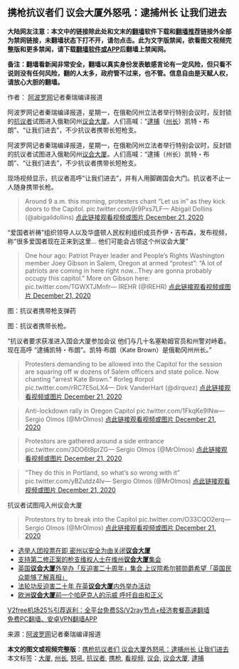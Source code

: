  <h2>携枪抗议者们 议会大厦外怒吼：逮捕州长 让我们进去</h2> <p class="notice"><b>大陆网友注意：本文中的链接除此处和文末的<a href="https://github.com/bannedbook/fanqiang" >翻墙</a>软件下载和<a href="https://github.com/killgcd/justmysocks/blob/master/README.md">翻墙推荐</a>链接外全部为禁网链接，未翻墙状态下打不开，请勿点击。此为文字版禁闻，欲看图文视频完整版和更多禁闻，请下载<a href="https://github.com/bannedbook/fanqiang">翻墙软件或APP</a>后翻墙上禁闻网。</p><p>备注：翻墙看新闻非常安全，翻墙以真实身份发表敏感言论有一定风险，但只看不说则没有任何风险，翻的人太多，政府管不过来，也不管。信息自由是天赋人权，请放心大胆的翻墙。</b></p>  <div class="entry"> <p>作者： <span class='wp_keywordlink_affiliate'><a href="https://www.aboluowang.com/" title="阿波罗网" target="_blank">阿波罗网</a></span>记者秦瑞编译报道</p> <p id="summary">阿波罗网记者秦瑞编译报道，星期一，在俄勒冈州立法者举行特别会议时，反封锁的<a href="https://www.bannedbook.org/bnews/tag/%E6%8A%97%E8%AE%AE%E8%80%85/" class="st_tag internal_tag" rel="tag" title="标签 抗议者 下的日志">抗议者</a>试图进入俄勒冈州<a href="https://www.bannedbook.org/bnews/tag/%E8%AE%AE%E4%BC%9A/" class="st_tag internal_tag" rel="tag" title="标签 议会 下的日志">议会</a><a href="https://www.bannedbook.org/bnews/tag/%E5%A4%A7%E5%8E%A6/" class="st_tag internal_tag" rel="tag" title="标签 大厦 下的日志">大厦</a>。人们高喊：“<a href="https://www.bannedbook.org/bnews/tag/%E9%80%AE%E6%8D%95/" class="st_tag internal_tag" rel="tag" title="标签 逮捕 下的日志">逮捕</a>（<a href="https://www.bannedbook.org/bnews/tag/%E5%B7%9E%E9%95%BF/" class="st_tag internal_tag" rel="tag" title="标签 州长 下的日志">州长</a>）凯特・布朗”、“让我们进去”，不少抗议者携带长短枪支。</p> <p>阿波罗网记者秦瑞编译报道，星期一，在俄勒冈州立法者举行特别会议时，反封锁的抗议者试图进入俄勒冈州<a href="https://www.bannedbook.org/bnews/tag/%E8%AE%AE%E4%BC%9A%E5%A4%A7%E5%8E%A6/" class="st_tag internal_tag" rel="tag" title="标签 议会大厦 下的日志">议会大厦</a>。人们高喊：“逮捕（州长）凯特・布朗”、“让我们进去”，不少抗议者携带长短枪支。</p> <p>现场视频显示，抗议者高呼&#8221;让我们进去&#8221;，并有人用脚踢国会大门。抗议者不止一人随身携带长枪。</p>  <blockquote><p>Around 9 a.m. this morning, protesters chant “Let us in” as they kick doors to the Capitol. pic.twitter.com/jlr9Pxs7LF— Abigail Dollins (@abigaildollins) <a href="https://twitter.com/abigaildollins/status/1341106519526363138?ref_src=twsrc%5Etfw">点此链接观看视频或图片 December 21, 2020</a></p></blockquote> <p>“爱国者祈祷”组织领导人以及华盛顿人民权利组织成员乔伊・吉布森，发布视频，称&#8221;很多爱国者现在正来到这里&#8230; 他们可能会占领这个州议会大厦&#8221; &nbsp;</p> <blockquote><p>One hour ago: Patriot Prayer leader and People&#8217;s Rights Washington member Joey Gibson in Salem, Oregon at armed &#8220;protest&#8221;: &#8220;A lot of patriots are coming in here right now&#8230;They are gonna probably occupy this capitol.&#8221; More on Gibson here: pic.twitter.com/TGWXTJMnfr— IREHR (@IREHR) <a href="https://twitter.com/IREHR/status/1341119965680656384?ref_src=twsrc%5Etfw">点此链接观看视频或图片 December 21, 2020</a></p></blockquote> <p>图：抗议者携带枪支弹药</p>  <p>图：抗议者携带长枪。</p> <p>“抗议者要求获准进入国会大厦参加会议 他们与几十名塞勒姆官员和州警对峙着。现在高呼 &#8220;逮捕凯特・布朗&#8221;。凯特·布朗（Kate Brown）是俄勒冈州州长。”</p> <blockquote><p>Protesters demanding to be allowed into the Capitol for the session are squaring off w dozens of Salem officers and state police. Now chanting “arrest Kate Brown.” #orleg #orpol pic.twitter.com/rRC7E5oLX4— Dirk VanderHart (@dirquez) <a href="https://twitter.com/dirquez/status/1341074514596130816?ref_src=twsrc%5Etfw">点此链接观看视频或图片 December 21, 2020</a></p></blockquote> <blockquote><p>Anti-lockdown rally in Oregon Capitol pic.twitter.com/1FkqKe9INw— Sergio Olmos (@MrOlmos) <a href="https://twitter.com/MrOlmos/status/1341129167249629184?ref_src=twsrc%5Etfw">点此链接观看视频或图片 December 21, 2020</a></p> </blockquote> <blockquote><p>Protestors are gathered around a side entrance pic.twitter.com/3DO6t8prZG— Sergio Olmos (@MrOlmos) <a href="https://twitter.com/MrOlmos/status/1341130982485680128?ref_src=twsrc%5Etfw">点此链接观看视频或图片 December 21, 2020</a></p></blockquote> <blockquote><p>“They do this in Portland, so what’s so wrong with it” pic.twitter.com/yBZutdz4Iv— Sergio Olmos (@MrOlmos) <a href="https://twitter.com/MrOlmos/status/1341131504735305728?ref_src=twsrc%5Etfw">点此链接观看视频或图片 December 21, 2020</a></p></blockquote> <p>抗议者试图闯入州议会大厦</p> <blockquote><p>Protestors try to break into the Capitol pic.twitter.com/O33CQO2erq— Sergio Olmos (@MrOlmos) <a href="https://twitter.com/MrOlmos/status/1341136033753141248?ref_src=twsrc%5Etfw">点此链接观看视频或图片 December 21, 2020</a></p> </blockquote> <ul class='op-related-articles' title='相关阅读'> <li><a href='https://www.bannedbook.org/bnews/comments/20201215/1447794.html' target='_blank'>选举人团投票在即 密州以安全为由关闭<b>议会大厦</b></a></li> <li><a href='https://www.bannedbook.org/bnews/worldnews/usa/20200122/1262833.html' target='_blank'>支持第二修正案的枪支维权人士在维州<b>议会大厦</b>集会</a></li> <li><a href='https://www.bannedbook.org/bnews/renquan/20190720/1161384.html' target='_blank'>英国<b>议会大厦</b>外举办「反迫害二十周年」集会 上议院希尔顿勋爵希望「英国民众能够了解真相」</a></li> <li><a href='https://www.bannedbook.org/bnews/worldnews/20190719/1160838.html' target='_blank'>法轮功反迫害二十年 在英<b>议会大厦</b>内外举办活动</a></li> <li><a href='https://www.bannedbook.org/bnews/headline/20190707/1154425.html' target='_blank'>欧洲<b>议会大厦</b>前一个哈萨克人的示威 呼吁自由和正义</a></li> </ul> <p class="texttj"> <a href="https://github.com/bannedbook/fanqiang/wiki/V2ray%E6%9C%BA%E5%9C%BA" target="_blank">V2free机场25%引荐返利：全平台免费SS/V2ray节点+经济套餐高速翻墙</a><br/> <a href="https://github.com/bannedbook/fanqiang/wiki/%E7%A6%81%E9%97%BB%E7%BD%91%E5%AE%89%E5%8D%93%E7%BF%BB%E5%A2%99%E6%96%B0%E9%97%BBAPP" target="_blank">免费PC翻墙、安卓VPN翻墙APP</a></p><p> 来源：<a href="https://www.aboluowang.com/2020/1222/1536900.html" target="_blank">阿波罗网</a>记者秦瑞编译报道 </p><a name='sharetosocial'></a>       <div><b>本文的图文或视频完整版</b>：<a href='https://www.bannedbook.org/bnews/topimagenews/20201222/1452789.html'>携枪抗议者们 议会大厦外怒吼：逮捕州长 让我们进去</a></div>  </div><!--END ENTRY--> <div class="postfooter"> <div>本文标签：<a href="https://www.bannedbook.org/bnews/tag/%E5%A4%A7%E5%8E%A6/" rel="tag">大厦</a>, <a href="https://www.bannedbook.org/bnews/tag/%E5%B7%9E%E9%95%BF/" rel="tag">州长</a>, <a href="https://www.bannedbook.org/bnews/tag/%E6%80%92%E5%90%BC/" rel="tag">怒吼</a>, <a href="https://www.bannedbook.org/bnews/tag/%E6%8A%97%E8%AE%AE%E8%80%85/" rel="tag">抗议者</a>, <a href="https://www.bannedbook.org/bnews/tag/%E6%90%BA%E6%9E%AA/" rel="tag">携枪</a>, <a href="https://www.bannedbook.org/bnews/tag/%E7%9C%8B%E8%A7%86%E9%A2%91/" rel="tag">看视频</a>, <a href="https://www.bannedbook.org/bnews/tag/%E8%AE%AE%E4%BC%9A/" rel="tag">议会</a>, <a href="https://www.bannedbook.org/bnews/tag/%E8%AE%AE%E4%BC%9A%E5%A4%A7%E5%8E%A6/" rel="tag">议会大厦</a>, <a href="https://www.bannedbook.org/bnews/tag/%E9%80%AE%E6%8D%95/" rel="tag">逮捕</a></div>  </div><!--END POSTFOOTER--> 